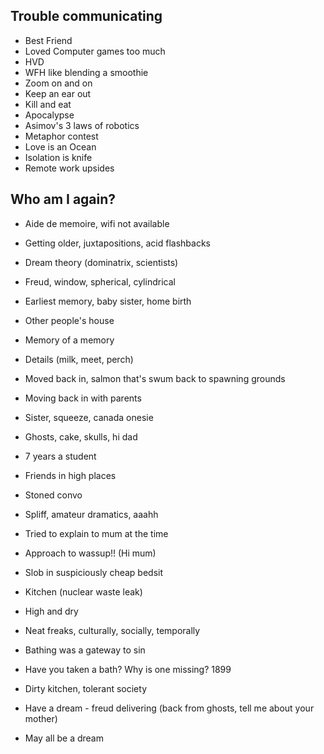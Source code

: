 Trouble communicating
---------------------

* Best Friend
* Loved Computer games too much
* HVD
* WFH like blending a smoothie
* Zoom on and on
* Keep an ear out
* Kill and eat
* Apocalypse
* Asimov's 3 laws of robotics
* Metaphor contest
* Love is an Ocean
* Isolation is knife
* Remote work upsides


Who am I again?
---------------

* Aide de memoire, wifi not available
* Getting older, juxtapositions, acid flashbacks
* Dream theory (dominatrix, scientists)
* Freud, window, spherical, cylindrical
* Earliest memory, baby sister, home birth
* Other people's house
* Memory of a memory
* Details (milk, meet, perch)
* Moved back in, salmon that's swum back to spawning grounds
* Moving back in with parents
* Sister, squeeze, canada onesie
* Ghosts, cake, skulls, hi dad

* 7 years a student
* Friends in high places
* Stoned convo
* Spliff, amateur dramatics, aaahh
* Tried to explain to mum at the time
* Approach to wassup!! (Hi mum)
* Slob in suspiciously cheap bedsit
* Kitchen (nuclear waste leak)
* High and dry
* Neat freaks, culturally, socially, temporally
* Bathing was a gateway to sin
* Have you taken a bath? Why is one missing? 1899
* Dirty kitchen, tolerant society
* Have a dream - freud delivering (back from ghosts, tell me about your mother)
* May all be a dream
